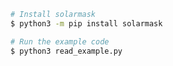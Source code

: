 ```bash
# Install solarmask
$ python3 -m pip install solarmask
```

```bash
# Run the example code
$ python3 read_example.py
```
